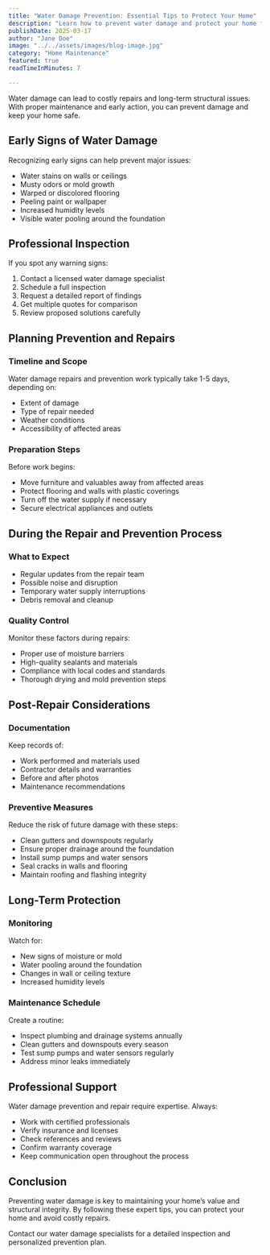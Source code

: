 ```yaml
---
title: "Water Damage Prevention: Essential Tips to Protect Your Home"  
description: "Learn how to prevent water damage and protect your home from costly repairs with expert guidance on maintenance and early detection."  
publishDate: 2025-03-17  
author: "Jane Doe"  
image: "../../assets/images/blog-image.jpg"  
category: "Home Maintenance"  
featured: true  
readTimeInMinutes: 7

---
```



Water damage can lead to costly repairs and long-term structural issues. With proper maintenance and early action, you can prevent damage and keep your home safe.  

## Early Signs of Water Damage  

Recognizing early signs can help prevent major issues:  

- Water stains on walls or ceilings  
- Musty odors or mold growth  
- Warped or discolored flooring  
- Peeling paint or wallpaper  
- Increased humidity levels  
- Visible water pooling around the foundation  

## Professional Inspection  

If you spot any warning signs:  

1. Contact a licensed water damage specialist  
2. Schedule a full inspection  
3. Request a detailed report of findings  
4. Get multiple quotes for comparison  
5. Review proposed solutions carefully  

## Planning Prevention and Repairs  

### Timeline and Scope  

Water damage repairs and prevention work typically take 1-5 days, depending on:  
- Extent of damage  
- Type of repair needed  
- Weather conditions  
- Accessibility of affected areas  

### Preparation Steps  

Before work begins:  
- Move furniture and valuables away from affected areas  
- Protect flooring and walls with plastic coverings  
- Turn off the water supply if necessary  
- Secure electrical appliances and outlets  

## During the Repair and Prevention Process  

### What to Expect  

- Regular updates from the repair team  
- Possible noise and disruption  
- Temporary water supply interruptions  
- Debris removal and cleanup  

### Quality Control  

Monitor these factors during repairs:  
- Proper use of moisture barriers  
- High-quality sealants and materials  
- Compliance with local codes and standards  
- Thorough drying and mold prevention steps  

## Post-Repair Considerations  

### Documentation  

Keep records of:  
- Work performed and materials used  
- Contractor details and warranties  
- Before and after photos  
- Maintenance recommendations  

### Preventive Measures  

Reduce the risk of future damage with these steps:  
- Clean gutters and downspouts regularly  
- Ensure proper drainage around the foundation  
- Install sump pumps and water sensors  
- Seal cracks in walls and flooring  
- Maintain roofing and flashing integrity  

## Long-Term Protection  

### Monitoring  

Watch for:  
- New signs of moisture or mold  
- Water pooling around the foundation  
- Changes in wall or ceiling texture  
- Increased humidity levels  

### Maintenance Schedule  

Create a routine:  
- Inspect plumbing and drainage systems annually  
- Clean gutters and downspouts every season  
- Test sump pumps and water sensors regularly  
- Address minor leaks immediately  

## Professional Support  

Water damage prevention and repair require expertise. Always:  
- Work with certified professionals  
- Verify insurance and licenses  
- Check references and reviews  
- Confirm warranty coverage  
- Keep communication open throughout the process  

## Conclusion  

Preventing water damage is key to maintaining your home’s value and structural integrity. By following these expert tips, you can protect your home and avoid costly repairs.  

Contact our water damage specialists for a detailed inspection and personalized prevention plan.